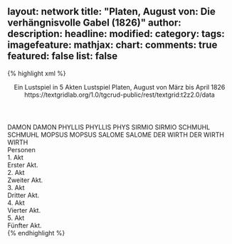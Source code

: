 layout: network
title: "Platen, August von: Die verhängnisvolle Gabel (1826)"
author:
description:
headline:
modified:
category:
tags:
imagefeature:
mathjax:
chart:
comments: true
featured: false
list: false
---
{% highlight xml %}
<?xml-model href="https://raw.githubusercontent.com/DLiNa/project/master/rules/lina.rnc"?><?xml-model href="https://raw.githubusercontent.com/DLiNa/project/master/rules/lina.sch"?>
<play xmlns="http://lina.digital">
  <header>
    <title>Die verhängnisvolle Gabel</title>
    <subtitle>Ein Lustspiel in 5 Akten</subtitle>
    <genretitle>Lustspiel</genretitle>
    <author>Platen, August von</author>
    <date type="print" when="1826"/>
    <date type="premiere"/>
    <date type="written" when="1826">März bis April 1826</date>
    <source>https://textgridlab.org/1.0/tgcrud-public/rest/textgrid:t2z2.0/data</source>
  </header>
  <personae>
    <character>
      <name>DAMON</name>
      <alias xml:id="damon">
        <name>DAMON</name>
      </alias>
    </character>
    <character>
      <name>PHYLLIS</name>
      <alias xml:id="phyllis">
        <name>PHYLLIS</name>
      </alias>
      <alias xml:id="phys">
        <name>PHYS</name>
      </alias>
    </character>
    <character>
      <name>SIRMIO</name>
      <alias xml:id="sirmio">
        <name>SIRMIO</name>
      </alias>
    </character>
    <character>
      <name>SCHMUHL</name>
      <alias xml:id="schmuhl">
        <name>SCHMUHL</name>
      </alias>
    </character>
    <character>
      <name>MOPSUS</name>
      <alias xml:id="mopsus">
        <name>MOPSUS</name>
      </alias>
    </character>
    <character>
      <name>SALOME</name>
      <alias xml:id="salome">
        <name>SALOME</name>
      </alias>
    </character>
    <character>
      <name>DER WIRTH</name>
      <alias xml:id="der_wirth">
        <name>DER WIRTH</name>
      </alias>
      <alias xml:id="wirth">
        <name>WIRTH</name>
      </alias>
    </character>
  </personae>
  <text>
    <div>
      <head>Personen</head>
    </div>
    <div>
      <head>1. Akt</head>
      <div>
        <head>Erster Akt.</head>
        <sp who="#damon">
          <amount n="33" unit="speech_acts"/>
          <amount n="548" unit="words"/>
          <amount n="72" unit="lines"/>
          <amount n="3051" unit="chars"/>
        </sp>
        <sp who="#phyllis">
          <amount n="15" unit="speech_acts"/>
          <amount n="312" unit="words"/>
          <amount n="46" unit="lines"/>
          <amount n="1811" unit="chars"/>
        </sp>
        <sp who="#sirmio">
          <amount n="12" unit="speech_acts"/>
          <amount n="216" unit="words"/>
          <amount n="22" unit="lines"/>
          <amount n="1241" unit="chars"/>
        </sp>
        <sp who="#schmuhl">
          <amount n="25" unit="speech_acts"/>
          <amount n="1472" unit="words"/>
          <amount n="131" unit="lines"/>
          <amount n="8187" unit="chars"/>
        </sp>
      </div>
    </div>
    <div>
      <head>2. Akt</head>
      <div>
        <head>Zweiter Akt.</head>
        <sp who="#mopsus">
          <amount n="30" unit="speech_acts"/>
          <amount n="950" unit="words"/>
          <amount n="103" unit="lines"/>
          <amount n="5396" unit="chars"/>
        </sp>
        <sp who="#phyllis">
          <amount n="36" unit="speech_acts"/>
          <amount n="725" unit="words"/>
          <amount n="101" unit="lines"/>
          <amount n="3984" unit="chars"/>
        </sp>
        <sp who="#sirmio">
          <amount n="20" unit="speech_acts"/>
          <amount n="277" unit="words"/>
          <amount n="35" unit="lines"/>
          <amount n="1560" unit="chars"/>
        </sp>
        <sp who="#phys">
          <amount n="1" unit="speech_acts"/>
          <amount n="7" unit="words"/>
          <amount n="1" unit="lines"/>
          <amount n="34" unit="chars"/>
        </sp>
        <sp who="#schmuhl">
          <amount n="11" unit="speech_acts"/>
          <amount n="1039" unit="words"/>
          <amount n="90" unit="lines"/>
          <amount n="5819" unit="chars"/>
        </sp>
      </div>
    </div>
    <div>
      <head>3. Akt</head>
      <div>
        <head>Dritter Akt.</head>
        <sp who="#phyllis">
          <amount n="25" unit="speech_acts"/>
          <amount n="535" unit="words"/>
          <amount n="64" unit="lines"/>
          <amount n="2947" unit="chars"/>
        </sp>
        <sp who="#mopsus">
          <amount n="34" unit="speech_acts"/>
          <amount n="754" unit="words"/>
          <amount n="65" unit="lines"/>
          <amount n="4080" unit="chars"/>
        </sp>
        <sp who="#damon">
          <amount n="8" unit="speech_acts"/>
          <amount n="459" unit="words"/>
          <amount n="48" unit="lines"/>
          <amount n="2821" unit="chars"/>
        </sp>
        <sp who="#sirmio">
          <amount n="8" unit="speech_acts"/>
          <amount n="35" unit="words"/>
          <amount n="8" unit="lines"/>
          <amount n="202" unit="chars"/>
        </sp>
        <sp who="#salome">
          <amount n="12" unit="speech_acts"/>
          <amount n="539" unit="words"/>
          <amount n="46" unit="lines"/>
          <amount n="3111" unit="chars"/>
        </sp>
        <sp who="#schmuhl">
          <amount n="7" unit="speech_acts"/>
          <amount n="603" unit="words"/>
          <amount n="71" unit="lines"/>
          <amount n="3358" unit="chars"/>
        </sp>
      </div>
    </div>
    <div>
      <head>4. Akt</head>
      <div>
        <head>Vierter Akt.</head>
        <sp who="#mopsus">
          <amount n="35" unit="speech_acts"/>
          <amount n="537" unit="words"/>
          <amount n="74" unit="lines"/>
          <amount n="3084" unit="chars"/>
        </sp>
        <sp who="#schmuhl">
          <amount n="36" unit="speech_acts"/>
          <amount n="1084" unit="words"/>
          <amount n="118" unit="lines"/>
          <amount n="6163" unit="chars"/>
        </sp>
        <sp who="#damon">
          <amount n="14" unit="speech_acts"/>
          <amount n="707" unit="words"/>
          <amount n="71" unit="lines"/>
          <amount n="3989" unit="chars"/>
        </sp>
        <sp who="#sirmio">
          <amount n="13" unit="speech_acts"/>
          <amount n="238" unit="words"/>
          <amount n="31" unit="lines"/>
          <amount n="1196" unit="chars"/>
        </sp>
      </div>
    </div>
    <div>
      <head>5. Akt</head>
      <div>
        <head>Fünfter Akt.</head>
        <sp who="#der_wirth">
          <amount n="1" unit="speech_acts"/>
          <amount n="167" unit="words"/>
          <amount n="22" unit="lines"/>
          <amount n="1017" unit="chars"/>
        </sp>
        <sp who="#schmuhl">
          <amount n="17" unit="speech_acts"/>
          <amount n="887" unit="words"/>
          <amount n="82" unit="lines"/>
          <amount n="5143" unit="chars"/>
        </sp>
        <sp who="#wirth">
          <amount n="15" unit="speech_acts"/>
          <amount n="715" unit="words"/>
          <amount n="90" unit="lines"/>
          <amount n="4084" unit="chars"/>
        </sp>
        <sp who="#damon">
          <amount n="23" unit="speech_acts"/>
          <amount n="631" unit="words"/>
          <amount n="57" unit="lines"/>
          <amount n="3449" unit="chars"/>
        </sp>
        <sp who="#mopsus">
          <amount n="11" unit="speech_acts"/>
          <amount n="236" unit="words"/>
          <amount n="21" unit="lines"/>
          <amount n="1273" unit="chars"/>
        </sp>
        <sp who="#salome">
          <amount n="1" unit="speech_acts"/>
          <amount n="128" unit="words"/>
          <amount n="12" unit="lines"/>
          <amount n="710" unit="chars"/>
        </sp>
      </div>
    </div>
  </text>
</play>
{% endhighlight %}